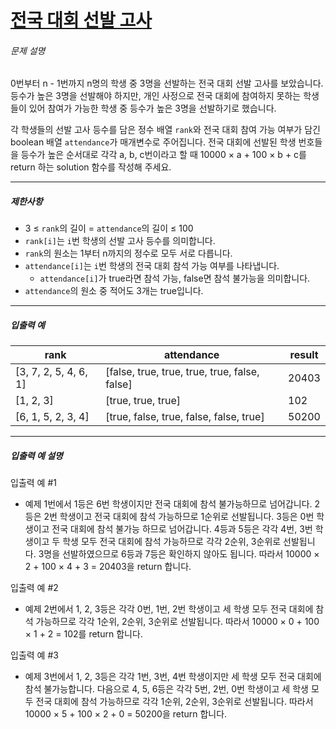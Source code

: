 # [전국 대회 선발 고사](https://school.programmers.co.kr/learn/courses/30/lessons/181851)


###### 문제 설명


0번부터 n \- 1번까지 n명의 학생 중 3명을 선발하는 전국 대회 선발 고사를 보았습니다. 등수가 높은 3명을 선발해야 하지만, 개인 사정으로 전국 대회에 참여하지 못하는 학생들이 있어 참여가 가능한 학생 중 등수가 높은 3명을 선발하기로 했습니다.


각 학생들의 선발 고사 등수를 담은 정수 배열 `rank`와 전국 대회 참여 가능 여부가 담긴 boolean 배열 `attendance`가 매개변수로 주어집니다. 전국 대회에 선발된 학생 번호들을 등수가 높은 순서대로 각각 a, b, c번이라고 할 때 10000 × a \+ 100 × b \+ c를 return 하는 solution 함수를 작성해 주세요.




---


##### 제한사항


* 3 ≤ `rank`의 길이 \= `attendance`의 길이 ≤ 100
* `rank[i]`는 `i`번 학생의 선발 고사 등수를 의미합니다.
* `rank`의 원소는 1부터 n까지의 정수로 모두 서로 다릅니다.
* `attendance[i]`는 `i`번 학생의 전국 대회 참석 가능 여부를 나타냅니다.
	+ `attendance[i]`가 true라면 참석 가능, false면 참석 불가능을 의미합니다.
* `attendance`의 원소 중 적어도 3개는 true입니다.




---


##### 입출력 예




| rank | attendance | result |
| --- | --- | --- |
| \[3, 7, 2, 5, 4, 6, 1] | \[false, true, true, true, true, false, false] | 20403 |
| \[1, 2, 3] | \[true, true, true] | 102 |
| \[6, 1, 5, 2, 3, 4] | \[true, false, true, false, false, true] | 50200 |




---


##### 입출력 예 설명


입출력 예 \#1


* 예제 1번에서 1등은 6번 학생이지만 전국 대회에 참석 불가능하므로 넘어갑니다. 2등은 2번 학생이고 전국 대회에 참석 가능하므로 1순위로 선발됩니다. 3등은 0번 학생이고 전국 대회에 참석 불가능 하므로 넘어갑니다. 4등과 5등은 각각 4번, 3번 학생이고 두 학생 모두 전국 대회에 참석 가능하므로 각각 2순위, 3순위로 선발됩니다. 3명을 선발하였으므로 6등과 7등은 확인하지 않아도 됩니다. 따라서 10000 × 2 \+ 100 × 4 \+ 3 \= 20403을 return 합니다.


입출력 예 \#2


* 예제 2번에서 1, 2, 3등은 각각 0번, 1번, 2번 학생이고 세 학생 모두 전국 대회에 참석 가능하므로 각각 1순위, 2순위, 3순위로 선발됩니다. 따라서 10000 × 0 \+ 100 × 1 \+ 2 \= 102를 return 합니다.


입출력 예 \#3


* 예제 3번에서 1, 2, 3등은 각각 1번, 3번, 4번 학생이지만 세 학생 모두 전국 대회에 참석 불가능합니다. 다음으로 4, 5, 6등은 각각 5번, 2번, 0번 학생이고 세 학생 모두 전국 대회에 참석 가능하므로 각각 1순위, 2순위, 3순위로 선발됩니다. 따라서 10000 × 5 \+ 100 × 2 \+ 0 \= 50200을 return 합니다.



